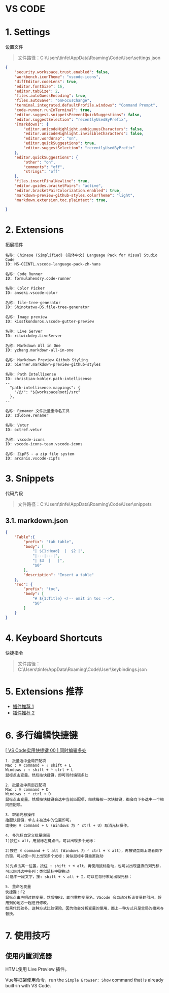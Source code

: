 # VS CODE <!-- omit in toc -->

# 1. Settings

设置文件

> 文件路径：C:\Users\tinfe\AppData\Roaming\Code\User\settings.json

```json
{
    "security.workspace.trust.enabled": false,
    "workbench.iconTheme": "vscode-icons",
    "diffEditor.codeLens": true,
    "editor.fontSize": 16,
    "editor.tabSize": 2,
    "files.autoGuessEncoding": true,
    "files.autoSave": "onFocusChange",
    "terminal.integrated.defaultProfile.windows": "Command Prompt",
    "code-runner.runInTerminal": true,
    "editor.suggest.snippetsPreventQuickSuggestions": false,
    "editor.suggestSelection": "recentlyUsedByPrefix",
    "[markdown]": {
        "editor.unicodeHighlight.ambiguousCharacters": false,
        "editor.unicodeHighlight.invisibleCharacters": false,
        "editor.wordWrap": "on",
        "editor.quickSuggestions": true,
        "editor.suggestSelection": "recentlyUsedByPrefix"
    },
    "editor.quickSuggestions": {
        "other": "on",
        "comments": "off",
        "strings": "off"
    },
    "files.insertFinalNewline": true,
    "editor.guides.bracketPairs": "active",
    "editor.bracketPairColorization.enabled": true,
    "markdown-preview-github-styles.colorTheme": "light",
    "markdown.extension.toc.plaintext": true,
    
}
```

# 2. Extensions

拓展插件

```
名称: Chinese (Simplified) (简体中文) Language Pack for Visual Studio Code
ID: MS-CEINTL.vscode-language-pack-zh-hans

名称: Code Runner
ID: formulahendry.code-runner

名称: Color Picker
ID: anseki.vscode-color

名称: file-tree-generator
ID: Shinotatwu-DS.file-tree-generator

名称: Image preview
ID: kisstkondoros.vscode-gutter-preview

名称: Live Server
ID: ritwickdey.LiveServer

名称: Markdown All in One
ID: yzhang.markdown-all-in-one

名称: Markdown Preview Github Styling
ID: bierner.markdown-preview-github-styles

名称: Path Intellisense
ID: christian-kohler.path-intellisense
--
  "path-intellisense.mappings": {
    "/@/": "${workspaceRoot}/src"
  },
--

名称: Renamer 文件批量重命名工具
ID: zdldove.renamer

名称: Vetur
ID: octref.vetur

名称: vscode-icons
ID: vscode-icons-team.vscode-icons

名称: ZipFS - a zip file system
ID: arcanis.vscode-zipfs
```

# 3. Snippets

代码片段

> 文件路径：C:\Users\tinfe\AppData\Roaming\Code\User\snippets

## 3.1. markdown.json

```json
{
	"Table":{
		"prefix": "tab table",
		"body": [
			"| ${1:Head}  |  $2 |",
			"|---|---|",
			"| $3  |   |",
			"$0"
		],
		"description": "Insert a table"
	},
	"Toc": {
		"prefix": "toc",
		"body": [
			"# ${1:Title} <!-- omit in toc -->",
			"$0"
		]
	}
}

```

# 4. Keyboard Shortcuts

快捷指令

> 文件路径：C:\Users\tinfe\AppData\Roaming\Code\User\keybindings.json

# 5. Extensions 推荐

- [插件推荐 1](https://segmentfault.com/a/1190000019936846)
- [插件推荐 2](https://www.cnblogs.com/crab-in-the-northeast/p/great-features-and-plugins-for-vscode.html)

# 6. 多行编辑快捷键

[[ VS Code实用快捷键 00 ] 同时编辑多处](https://zhuanlan.zhihu.com/p/369369584)

```
1. 批量选中全局匹配项
Mac : ⌘ command + ⇧ shift + L
Windows : ⇧ shift + ⌃ ctrl + L
鼠标点击变量，然后按快捷键，即可同时编辑多处

2. 批量选中局部匹配项
Mac : ⌘ command + D
Windows : ⌃ ctrl + D
鼠标点击变量，然后按快捷键会选中当前匹配项，继续每按一次快捷键，都会向下多选中一个相同匹配项。

3. 取消光标操作
抬起快捷键，单击未被选中的位置即可。
或使用 ⌘ command + U (Windows 为 ⌃ ctrl + U) 取消光标操作。

4. 多光标自定义批量编辑
1)按住⌥ alt，用鼠标左键点击，可以出现多个光标：

2)按住 ⌘ command + ⌥ alt (Windows 为 ⌃ ctrl + ⌥ alt)，再按键盘向上或者向下的键，可以使一列上出现多个光标：类似鼠标中键垂直拖动

3)先点击某一位置，按住 ⇧ shift + ⌥ alt，再使用鼠标拖动，也可以出现竖直的列光标，可以同时选中多列：类似鼠标中键拖动
4)选中一段文字，按⇧ shift + ⌥ alt + I，可以在每行末尾出现光标：

5. 重命名变量
快捷键：F2
鼠标点击声明过的变量，然后按F2，即可重构变量名，VScode 会自动分析该变量的引用，将用到的地方一起进行修改。
如果代码较多，这种方式比较保险，因为他会分析变量的使用，而上一种方式只是全局的搜素与替换。

```

# 7. 使用技巧

## 使用内置浏览器

HTML使用 Live Preview 插件。

Vue等框架使用命令，run the `Simple Browser: Show` command that is already built-in with VS Code.
